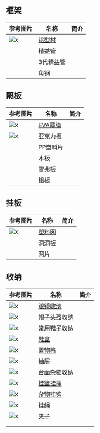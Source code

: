 ## 框架

| 参考图片 | 名称 | 简介 |
| - | - | - |
| ![x]() | [铝型材](https://gitee.com/kukela/diy-furniture/tree/master/doc/DesignGuide/铝型材.md) | |
| | 精益管 | |
| | 3代精益管 | |
| | 角钢 | |

## 隔板

| 参考图片 | 名称 | 简介 |
| - | - | - |
| ![x]() | [EVA薄膜](https://gitee.com/kukela/diy-furniture/tree/master/doc/DesignGuide/EVA薄膜.md) | |
| ![x]() | [亚克力板](https://gitee.com/kukela/diy-furniture/tree/master/doc/DesignGuide/亚克力板.md) | |
| | PP塑料片 | |
| | 木板 | |
| | 雪弗板 | |
| | 铝板 | |

## 挂板

| 参考图片 | 名称 | 简介 |
| - | - | - |
| ![x]() | [塑料网](https://gitee.com/kukela/diy-furniture/tree/master/doc/DesignGuide/塑料网.md) | |
| | 洞洞板 | |
| | 网片 | |

## 收纳

| 参考图片 | 名称 | 简介 |
| - | - | - |
| ![x]() | [眼镜收纳](https://gitee.com/kukela/diy-furniture/tree/master/doc/DesignGuide/眼镜收纳.md) | |
| ![x]() | [帽子头盔收纳](https://gitee.com/kukela/diy-furniture/tree/master/doc/DesignGuide/帽子头盔收纳.md) | |
| ![x]() | [常用鞋子收纳](https://gitee.com/kukela/diy-furniture/tree/master/doc/DesignGuide/常用鞋子收纳.md) | |
| ![x]() | [鞋盒](https://gitee.com/kukela/diy-furniture/tree/master/doc/DesignGuide/鞋盒.md) | |
| ![x]() | [置物格](https://gitee.com/kukela/diy-furniture/tree/master/doc/DesignGuide/置物格.md) | |
| ![x]() | [抽屉](https://gitee.com/kukela/diy-furniture/tree/master/doc/DesignGuide/抽屉.md) | |
| ![x]() | [台面杂物收纳](https://gitee.com/kukela/diy-furniture/tree/master/doc/DesignGuide/台面杂物收纳.md) | |
| ![x]() | [挂篮挂桶](https://gitee.com/kukela/diy-furniture/tree/master/doc/DesignGuide/挂篮挂桶.md) | |
| ![x]() | [杂物挂钩](https://gitee.com/kukela/diy-furniture/tree/master/doc/DesignGuide/杂物挂钩.md) | |
| ![x]() | [挂绳](https://gitee.com/kukela/diy-furniture/tree/master/doc/DesignGuide/挂绳.md) | |
| ![x]() | [夹子](https://gitee.com/kukela/diy-furniture/tree/master/doc/DesignGuide/夹子.md) | |
| | | |
| | | |
